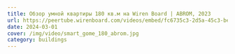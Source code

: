 ```yaml
---
title: Обзор умной квартиры 180 кв.м на Wiren Board | ABROM, 2023
url: https://peertube.wirenboard.com/videos/embed/fc6735c3-2d5a-45c3-be94-139fdeb325fa
date: 2024-03-01
cover: /img/video/smart_gome_180_abrom.jpg
category: buildings
---
```

